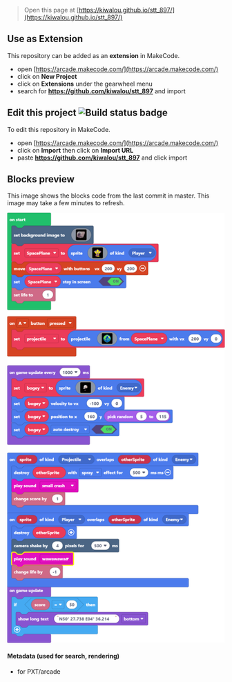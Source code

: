  


> Open this page at [https://kiwalou.github.io/stt_897/](https://kiwalou.github.io/stt_897/)

## Use as Extension

This repository can be added as an **extension** in MakeCode.

* open [https://arcade.makecode.com/](https://arcade.makecode.com/)
* click on **New Project**
* click on **Extensions** under the gearwheel menu
* search for **https://github.com/kiwalou/stt_897** and import

## Edit this project ![Build status badge](https://github.com/kiwalou/stt_897/workflows/MakeCode/badge.svg)

To edit this repository in MakeCode.

* open [https://arcade.makecode.com/](https://arcade.makecode.com/)
* click on **Import** then click on **Import URL**
* paste **https://github.com/kiwalou/stt_897** and click import

## Blocks preview

This image shows the blocks code from the last commit in master.
This image may take a few minutes to refresh.

![A rendered view of the blocks](https://github.com/kiwalou/stt_897/raw/master/.github/makecode/blocks.png)

#### Metadata (used for search, rendering)

* for PXT/arcade
<script src="https://makecode.com/gh-pages-embed.js"></script><script>makeCodeRender("{{ site.makecode.home_url }}", "{{ site.github.owner_name }}/{{ site.github.repository_name }}");</script>
